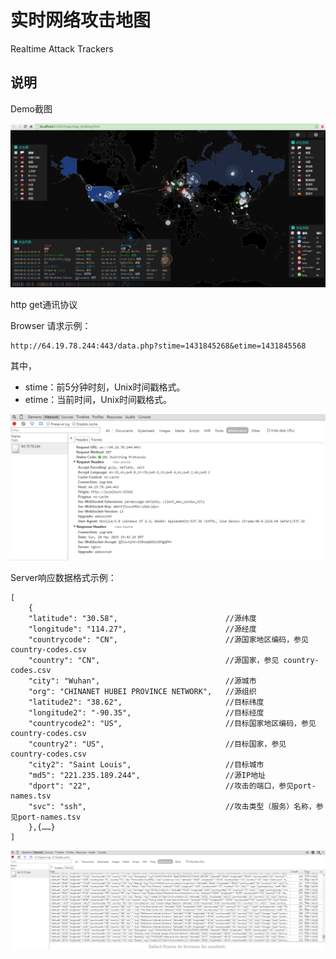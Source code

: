 # 实时网络攻击地图 #

Realtime Attack Trackers

## 说明 ##

Demo截图

![](doc/全球网络攻击截图.png)

http get通讯协议 

Browser 请求示例：

    http://64.19.78.244:443/data.php?stime=1431845268&etime=1431845568

其中，

   - stime：前5分钟时刻，Unix时间戳格式。
   - etime：当前时间，Unix时间戳格式。


![](doc/实时通讯协议.png)

Server响应数据格式示例：

    [
        {
        "latitude": "30.58",                        //源纬度
        "longitude": "114.27",                      //源经度 
        "countrycode": "CN",                        //源国家地区编码，参见 country-codes.csv
        "country": "CN",                            //源国家，参见 country-codes.csv
        "city": "Wuhan",                            //源城市
        "org": "CHINANET HUBEI PROVINCE NETWORK",   //源组织
        "latitude2": "38.62",                       //目标纬度
        "longitude2": "-90.35",                     //目标经度
        "countrycode2": "US",                       //目标国家地区编码，参见 country-codes.csv
        "country2": "US",                           //目标国家，参见 country-codes.csv
        "city2": "Saint Louis",                     //目标城市
        "md5": "221.235.189.244",                   //源IP地址
        "dport": "22",                              //攻击的端口，参见port-names.tsv
        "svc": "ssh",                               //攻击类型（服务）名称，参见port-names.tsv
        },{……}
    ]


![](doc/实时通讯响应数据.png)



